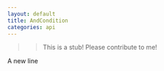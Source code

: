 ```yaml
---
layout: default
title: AndCondition
categories: api
---
```


>>This is a stub!  Please contribute to me!

A new line